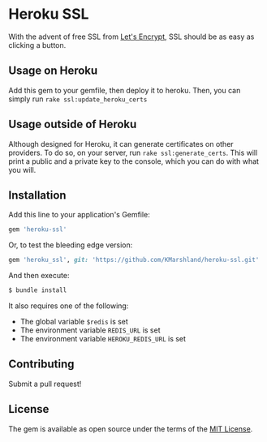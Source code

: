 # Heroku SSL
With the advent of free SSL from [Let's Encrypt](https://letsencrypt.org/), SSL should be as easy as clicking a button. 

## Usage on Heroku
Add this gem to your gemfile, then deploy it to heroku. 
Then, you can simply run `rake ssl:update_heroku_certs`

## Usage outside of Heroku
Although designed for Heroku, it can generate certificates on other providers. 
To do so, on your server, run `rake ssl:generate_certs`.
This will print a public and a private key to the console, which you can do with what you will.

## Installation
Add this line to your application's Gemfile:

```ruby
gem 'heroku-ssl'
```

Or, to test the bleeding edge version:
```ruby
gem 'heroku_ssl', git: 'https://github.com/KMarshland/heroku-ssl.git'
```

And then execute:
```bash
$ bundle install
```

It also requires one of the following:
- The global variable `$redis` is set
- The environment variable `REDIS_URL` is set
- The environment variable `HEROKU_REDIS_URL` is set

## Contributing
Submit a pull request!

## License
The gem is available as open source under the terms of the [MIT License](http://opensource.org/licenses/MIT).
